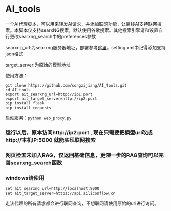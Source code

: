 # AI_tools
一个AI代理脚本，可以用来转发AI请求，并添加联网功能，让离线AI支持联网搜索。本脚本仅支持searxNG搜索，默认使用谷歌搜索。其他搜索引擎请和设置自行更改searxng_search中的preferences参数

searxng_url:为searxng服务器地址，部署参考[这里](https://github.com/searxng/searxng)。setting.xml中记得添加支持json格式

target_server:为原始的模型地址

使用方法：
```
git clone https://github.com/songzijiang/AI_tools.git
cd AI_tools
export ait_searxng_url=http://ip1:port
export ait_target_server=http://ip2:port
pip install flask
pip install requests
```

启动服务：`python web_proxy.py`

### 运行以后，原本访问http://ip2:port , 现在只需要把模型url改成http://本机IP:5000 就能实现联网搜索
### 网页检索未加入RAG，仅返回基础信息，更深一步的RAG查询可以完善searxng_search函数
### windows请使用
```
set ait_searxng_url=http://localhost:9000
set ait_target_server=https://api.siliconflow.cn
```
走该代理的所有请求都会进行联网查询，不想联网请使用原始的url进行访问。